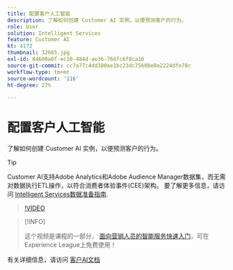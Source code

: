 ```yaml
---
title: 配置客户人工智能
description: 了解如何创建 Customer AI 实例，以便预测客户的行为。
role: User
solution: Intelligent Services
feature: Customer AI
kt: 4172
thumbnail: 32665.jpg
exl-id: 84600a0f-ec10-484d-ae36-766fc6f8ca16
source-git-commit: cc7a77c4dd380ae1bc23dc75608e8e2224dfe78c
workflow-type: tm+mt
source-wordcount: '116'
ht-degree: 27%

---
```


# 配置客户人工智能

了解如何创建 Customer AI 实例，以便预测客户的行为。

>[!TIP]
>
>Customer AI支持Adobe Analytics和Adobe Audience Manager数据集，而无需对数据执行ETL操作，以符合消费者体验事件(CEE)架构。 要了解更多信息，请访问 [Intelligent Services数据准备指南](https://experienceleague.adobe.com/docs/experience-platform/intelligent-services/data-preparation.html).

>[!VIDEO](https://video.tv.adobe.com/v/32665?quality=12&learn=on)

>[!INFO]
>
> 这个视频是课程的一部分， [面向营销人员的智能服务快速入门](https://experienceleague.adobe.com/?recommended=ExperiencePlatform-U-1-2020.1.intelligentservices)，可在Experience League上免费使用！

有关详细信息，请访问 [客户AI文档](https://experienceleague.adobe.com/docs/experience-platform/intelligent-services/customer-ai/overview.html)
